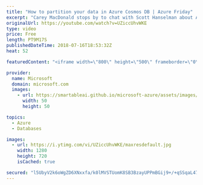 ```yaml
---
title: "How to partition your data in Azure Cosmos DB | Azure Friday"
excerpt: "Carey MacDonald stops by to chat with Scott Hanselman about Azure Cosmos DB, a managed database service with unlimited horizontal scale, allowing you to scale storage and throughput independently.   In this video, Carey will cover how to partition your data in Azure Cosmos DB, best practices for choosing"
originalUrl: https://youtube.com/watch?v=UZiccUhvWKE
type: video
price: Free
length: PT9M17S
publishedDateTime: 2018-07-16T18:53:32Z
heat: 52

featuredContent: "<iframe width=\"800\" height=\"500\" frameborder=\"0\" src=\"https://www.youtube.com/embed/UZiccUhvWKE\" allow=\"accelerometer; autoplay; encrypted-media; gyroscope; picture-in-picture\" allowfullscreen></iframe>"

provider:
  name: Microsoft
  domain: microsoft.com
  images:
    - url: https://smartableai.github.io/microsoft-azure/assets/images/organizations/microsoft.com-50x50.jpg
      width: 50
      height: 50

topics:
  - Azure
  - Databases

images:
  - url: https://i.ytimg.com/vi/UZiccUhvWKE/maxresdefault.jpg
    width: 1280
    height: 720
    isCached: true

secured: "l5UbyV2k6oWgZD6XNxxfa/k0lMVSTUomK8SB3BzayUPPmBGij9+/+qSSqaL47vFWXphybaTajmhbn8zQXNML0bHfyDFi45qcF5ooMFO3NsNIgnwbTU0EsqTEY4bFBLc00E5/syZVzuWlU/dBYSNWCYDVReJx2k9HXutndkF8QNJjnz1tu8Gw7/L/c7kKoxKy11vCU4M6Y+qOZY8u5+tSanRqeo6RnYRqYdt/w4OLBJfeAXZKpE3Uy1nqpvm4m/jFee2AppiTQYla+84XjQU6rzQhfIgq0ZYO9jEV+EQQ7Q3HEvXJstecMo8bshQQKgkRue5KjiJD+rIgT9zsnmtG+922qwUTBnKGD3INlDQVXjJz1dyhVbiQVyRKAVE9XZH8teDD3jwNH8/yuGLso6F4i+JCyllCV/7e5kOg3TRDaPo=;wtlAQue9T1hOR8FEnNxyLQ=="
---
```


